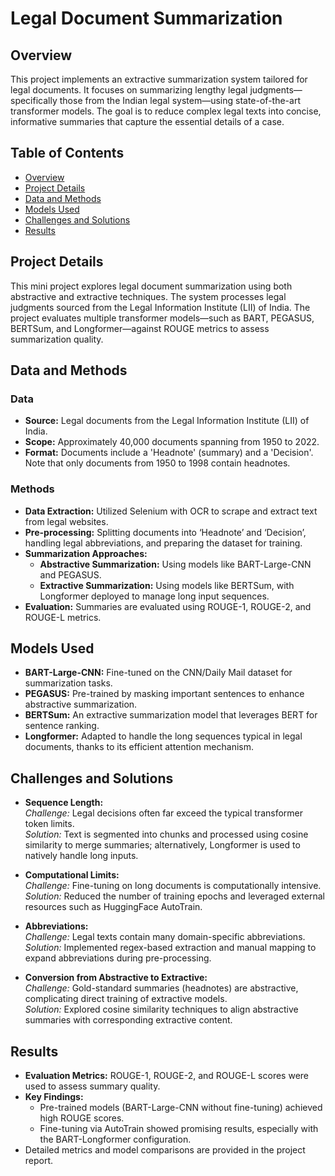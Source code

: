# Legal Document Summarization

## Overview

This project implements an extractive summarization system tailored for legal documents. It focuses on summarizing lengthy legal judgments—specifically those from the Indian legal system—using state-of-the-art transformer models. The goal is to reduce complex legal texts into concise, informative summaries that capture the essential details of a case.

## Table of Contents

- [Overview](#overview)
- [Project Details](#project-details)
- [Data and Methods](#data-and-methods)
- [Models Used](#models-used)
- [Challenges and Solutions](#challenges-and-solutions)
- [Results](#results)

## Project Details

This mini project explores legal document summarization using both abstractive and extractive techniques. The system processes legal judgments sourced from the Legal Information Institute (LII) of India. The project evaluates multiple transformer models—such as BART, PEGASUS, BERTSum, and Longformer—against ROUGE metrics to assess summarization quality.

## Data and Methods

### Data
- **Source:** Legal documents from the Legal Information Institute (LII) of India.
- **Scope:** Approximately 40,000 documents spanning from 1950 to 2022.
- **Format:** Documents include a 'Headnote' (summary) and a 'Decision'. Note that only documents from 1950 to 1998 contain headnotes.

### Methods
- **Data Extraction:** Utilized Selenium with OCR to scrape and extract text from legal websites.
- **Pre-processing:** Splitting documents into ‘Headnote’ and ‘Decision’, handling legal abbreviations, and preparing the dataset for training.
- **Summarization Approaches:**
  - **Abstractive Summarization:** Using models like BART-Large-CNN and PEGASUS.
  - **Extractive Summarization:** Using models like BERTSum, with Longformer deployed to manage long input sequences.
- **Evaluation:** Summaries are evaluated using ROUGE-1, ROUGE-2, and ROUGE-L metrics.

## Models Used

- **BART-Large-CNN:** Fine-tuned on the CNN/Daily Mail dataset for summarization tasks.
- **PEGASUS:** Pre-trained by masking important sentences to enhance abstractive summarization.
- **BERTSum:** An extractive summarization model that leverages BERT for sentence ranking.
- **Longformer:** Adapted to handle the long sequences typical in legal documents, thanks to its efficient attention mechanism.

## Challenges and Solutions

- **Sequence Length:**  
  *Challenge:* Legal decisions often far exceed the typical transformer token limits.  
  *Solution:* Text is segmented into chunks and processed using cosine similarity to merge summaries; alternatively, Longformer is used to natively handle long inputs.

- **Computational Limits:**  
  *Challenge:* Fine-tuning on long documents is computationally intensive.  
  *Solution:* Reduced the number of training epochs and leveraged external resources such as HuggingFace AutoTrain.

- **Abbreviations:**  
  *Challenge:* Legal texts contain many domain-specific abbreviations.  
  *Solution:* Implemented regex-based extraction and manual mapping to expand abbreviations during pre-processing.

- **Conversion from Abstractive to Extractive:**  
  *Challenge:* Gold-standard summaries (headnotes) are abstractive, complicating direct training of extractive models.  
  *Solution:* Explored cosine similarity techniques to align abstractive summaries with corresponding extractive content.

## Results

- **Evaluation Metrics:** ROUGE-1, ROUGE-2, and ROUGE-L scores were used to assess summary quality.
- **Key Findings:**  
  - Pre-trained models (BART-Large-CNN without fine-tuning) achieved high ROUGE scores.
  - Fine-tuning via AutoTrain showed promising results, especially with the BART-Longformer configuration.
- Detailed metrics and model comparisons are provided in the project report.
